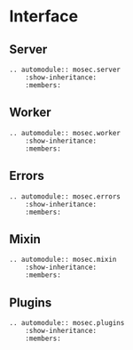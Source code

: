 # Interface

## Server

```{eval-rst}
.. automodule:: mosec.server
    :show-inheritance:
    :members:
```

## Worker

```{eval-rst}
.. automodule:: mosec.worker
    :show-inheritance:
    :members:
```

## Errors

```{eval-rst}
.. automodule:: mosec.errors
    :show-inheritance:
    :members:
```

## Mixin

```{eval-rst}
.. automodule:: mosec.mixin
    :show-inheritance:
    :members:
```

## Plugins

```{eval-rst}
.. automodule:: mosec.plugins
    :show-inheritance:
    :members:
```
